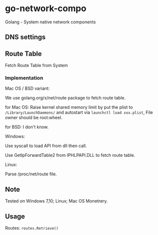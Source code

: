 # go-network-compo

Golang - System native network components

## DNS settings

## Route Table

Fetch Route Table from System

### Implementation

Mac OS / BSD variant:

We use golang.org/x/net/route package to fetch route table.

for Mac OS: Raise kernel shared memory limit by put the plist to `/Library/LaunchDaemons/` and autostart via `launchctl load xxx.plist`,
File owner should be root:wheel.

for BSD: I don't know.

Windows:

Use syscall to load API from dll then call.

Use GetIpForwardTable2 from IPHLPAPI.DLL to fetch route table.

Linux:

Parse /proc/net/route file.

## Note

Tested on Windows 7,10; Linux; Mac OS Monetrery.

## Usage

Routes: `routes.Retrieve()`